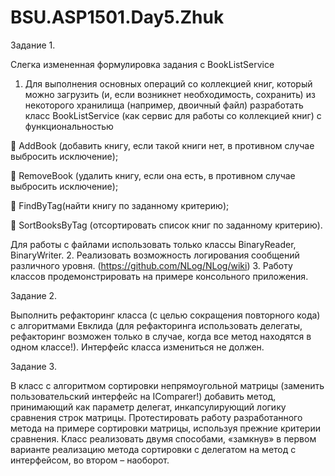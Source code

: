 # BSU.ASP1501.Day5.Zhuk
Задание 1.

Слегка измененная формулировка задания с BookListService
1. Для выполнения основных операций со коллекцией книг, который можно загрузить (и, если возникнет необходимость, сохранить)
из некоторого хранилища (например, двоичный файл) разработать класс BookListService (как сервис для работы со коллекцией книг)
с функциональностью 

 AddBook (добавить книгу, если такой книги нет, в противном случае выбросить исключение);

 RemoveBook (удалить книгу, если она есть, в противном случае выбросить исключение);

 FindByTag(найти книгу по заданному критерию);

 SortBooksByTag (отсортировать список книг по заданному критерию).

Для работы с файлами использовать только классы BinaryReader, BinaryWriter.
2. Реализовать возможность логирования сообщений различного уровня. (https://github.com/NLog/NLog/wiki)
3. Работу классов продемонстрировать на примере консольного приложения.

Задание 2.

Выполнить рефакторинг класса (с целью сокращения повторного кода) с алгоритмами Евклида (для рефакторинга использовать
делегаты, рефакторинг возможен только в случае, когда все метод находятся в одном классе!). Интерфейс класса измениться
не должен.

Задание 3. 

В класс с алгоритмом сортировки непрямоугольной матрицы (заменить пользовательский интерфейс на IComparer!) добавить метод,
принимающий как параметр делегат, инкапсулирующий логику сравнения строк матрицы. Протестировать работу разработанного
метода на примере сортировки матрицы, используя прежние критерии сравнения. Класс реализовать двумя способами, «замкнув»
в первом варианте реализацию метода сортировки с делегатом на метод с интерфейсом, во втором – наоборот.
